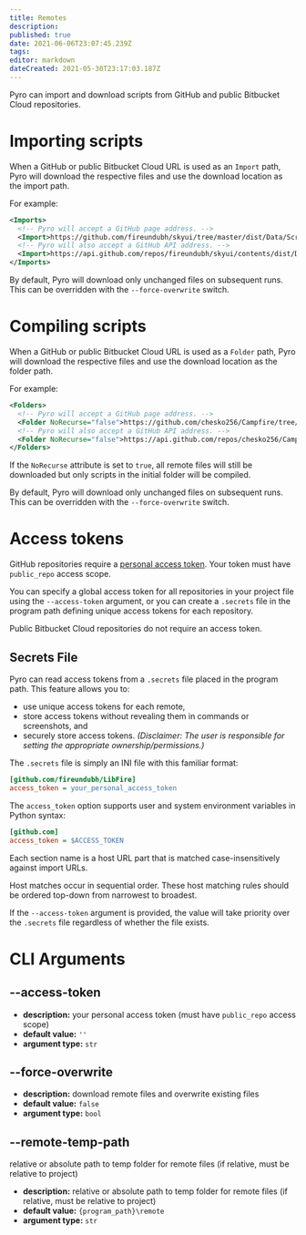 ```yaml
---
title: Remotes
description: 
published: true
date: 2021-06-06T23:07:45.239Z
tags: 
editor: markdown
dateCreated: 2021-05-30T23:17:03.187Z
---
```



Pyro can import and download scripts from GitHub and public Bitbucket Cloud repositories.

# Importing scripts

When a GitHub or public Bitbucket Cloud URL is used as an `Import` path, Pyro will download the respective files and use the download location as the import path.

For example:

```xml
<Imports>
  <!-- Pyro will accept a GitHub page address. -->
  <Import>https://github.com/fireundubh/skyui/tree/master/dist/Data/Scripts/Source</Import>
  <!-- Pyro will also accept a GitHub API address. -->
  <Import>https://api.github.com/repos/fireundubh/skyui/contents/dist/Data/Scripts/Source?ref=master</Import>
</Imports>
```

By default, Pyro will download only unchanged files on subsequent runs. This can be overridden with the `--force-overwrite` switch.


# Compiling scripts

When a GitHub or public Bitbucket Cloud URL is used as a `Folder` path, Pyro will download the respective files and use the download location as the folder path.

For example:

```xml
<Folders>
  <!-- Pyro will accept a GitHub page address. -->
  <Folder NoRecurse="false">https://github.com/chesko256/Campfire/tree/master_fo4/Scripts/Source</Folder>
  <!-- Pyro will also accept a GitHub API address. -->
  <Folder NoRecurse="false">https://api.github.com/repos/chesko256/Campfire/contents/Scripts/Source?ref=master_fo4</Folder>
</Folders>
```

If the `NoRecurse` attribute is set to `true`, all remote files will still be downloaded but only scripts in the initial folder will be compiled.

By default, Pyro will download only unchanged files on subsequent runs. This can be overridden with the `--force-overwrite` switch.


# Access tokens

GitHub repositories require a [personal access token](https://help.github.com/en/github/authenticating-to-github/creating-a-personal-access-token-for-the-command-line). Your token must have `public_repo` access scope.

You can specify a global access token for all repositories in your project file using the `--access-token` argument, or you can create a `.secrets` file in the program path defining unique access tokens for each repository.

Public Bitbucket Cloud repositories do not require an access token.

## Secrets File

Pyro can read access tokens from a `.secrets` file placed in the program path. This feature allows you to:

- use unique access tokens for each remote,
- store access tokens without revealing them in commands or screenshots, and
- securely store access tokens. _(Disclaimer: The user is responsible for setting the appropriate ownership/permissions.)_

The `.secrets` file is simply an INI file with this familiar format:

```ini
[github.com/fireundubh/LibFire]
access_token = your_personal_access_token
```

The `access_token` option supports user and system environment variables in Python syntax:

```ini
[github.com]
access_token = $ACCESS_TOKEN
```

Each section name is a host URL part that is matched case-insensitively against import URLs.

Host matches occur in sequential order. These host matching rules should be ordered top-down from narrowest to broadest. 

If the `--access-token` argument is provided, the value will take priority over the `.secrets` file regardless of whether the file exists.


# CLI Arguments

## --access-token

- **description:** your personal access token (must have `public_repo` access scope)
- **default value:** `''`
- **argument type:** `str`

## --force-overwrite

- **description:** download remote files and overwrite existing files
- **default value:** `false`
- **argument type:** `bool`

## --remote-temp-path

relative or absolute path to temp folder for remote files (if relative, must be relative to project)

- **description:** relative or absolute path to temp folder for remote files (if relative, must be relative to project)
- **default value:** `{program_path}\remote`
- **argument type:** `str`
